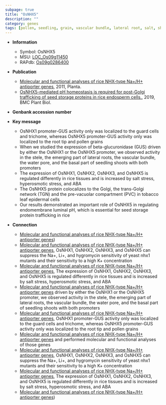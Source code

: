 ```yaml
---
subpage: true
title: "OsNHX5"
description: ""
category: genes
tags: [pollen, seedling, grain, vascular bundle, lateral root, salt, shoot, salt stress, root, leaf, seed]
---
```


* **Information**  
    + Symbol: OsNHX5  
    + MSU: [LOC_Os09g11450](http://rice.plantbiology.msu.edu/cgi-bin/ORF_infopage.cgi?orf=LOC_Os09g11450)  
    + RAPdb: [Os09g0286400](http://rapdb.dna.affrc.go.jp/viewer/gbrowse_details/irgsp1?name=Os09g0286400)  

* **Publication**  
    + [Molecular and functional analyses of rice NHX-type Na+/H+ antiporter genes](http://www.ncbi.nlm.nih.gov/pubmed?term=Molecular+and+functional+analyses+of+rice+NHX-type+Na+/H++antiporter+genes%5BTitle%5D), 2011, Planta.
    + [OsNHX5-mediated pH homeostasis is required for post-Golgi trafficking of seed storage proteins in rice endosperm cells.](http://www.ncbi.nlm.nih.gov/pubmed?term=OsNHX5-mediated+pH+homeostasis+is+required+for+post-Golgi+trafficking+of+seed+storage+proteins+in+rice+endosperm+cells.%5BTitle%5D), 2019, BMC Plant Biol.

* **Genbank accession number**  

* **Key message**  
    + OsNHX1 promoter-GUS activity only was localized to the guard cells and trichome, whereas OsNHX5 promoter-GUS activity only was localized to the root tip and pollen grains
    + When we studied the expression of beta-glucuronidase (GUS) driven by either the OsNHX1 or the OsNHX5 promoter, we observed activity in the stele, the emerging part of lateral roots, the vascular bundle, the water pore, and the basal part of seedling shoots with both promoters
    + The expression of OsNHX1, OsNHX2, OsNHX3, and OsNHX5 is regulated differently in rice tissues and is increased by salt stress, hyperosmotic stress, and ABA
    + The OsNHX5 protein colocalizes to the Golgi, the trans-Golgi network (TGN) and the pre-vacuolar compartment (PVC) in tobacco leaf epidermal cells
    + Our results demonstrated an important role of OsNHX5 in regulating endomembrane luminal pH, which is essential for seed storage protein trafficking in rice

* **Connection**  
    + [Molecular and functional analyses of rice NHX-type Na+/H+ antiporter genes](OsNHX1+through+OsNHX4+and+OsNHX5))
    + [Molecular and functional analyses of rice NHX-type Na+/H+ antiporter genes](http://www.ncbi.nlm.nih.gov/pubmed?term=Molecular+and+functional+analyses+of+rice+NHX-type+Na+/H++antiporter+genes%5BTitle%5D), OsNHX1, OsNHX2, OsNHX3, and OsNHX5 can suppress the Na+, Li+, and hygromycin sensitivity of yeast nhx1 mutants and their sensitivity to a high K+ concentration
    + [Molecular and functional analyses of rice NHX-type Na+/H+ antiporter genes](http://www.ncbi.nlm.nih.gov/pubmed?term=Molecular+and+functional+analyses+of+rice+NHX-type+Na+/H++antiporter+genes%5BTitle%5D), The expression of OsNHX1, OsNHX2, OsNHX3, and OsNHX5 is regulated differently in rice tissues and is increased by salt stress, hyperosmotic stress, and ABA
    + [Molecular and functional analyses of rice NHX-type Na+/H+ antiporter genes](GUS) driven by either the OsNHX1 or the OsNHX5 promoter, we observed activity in the stele, the emerging part of lateral roots, the vascular bundle, the water pore, and the basal part of seedling shoots with both promoters
    + [Molecular and functional analyses of rice NHX-type Na+/H+ antiporter genes](http://www.ncbi.nlm.nih.gov/pubmed?term=Molecular+and+functional+analyses+of+rice+NHX-type+Na+/H++antiporter+genes%5BTitle%5D), OsNHX1 promoter-GUS activity only was localized to the guard cells and trichome, whereas OsNHX5 promoter-GUS activity only was localized to the root tip and pollen grains
    + [Molecular and functional analyses of rice NHX-type Na+/H+ antiporter genes](OsNHX2+through+OsNHX5) and performed molecular and functional analyses of those genes
    + [Molecular and functional analyses of rice NHX-type Na+/H+ antiporter genes](http://www.ncbi.nlm.nih.gov/pubmed?term=Molecular+and+functional+analyses+of+rice+NHX-type+Na+/H++antiporter+genes%5BTitle%5D), OsNHX1, OsNHX2, OsNHX3, and OsNHX5 can suppress the Na+, Li+, and hygromycin sensitivity of yeast nhx1 mutants and their sensitivity to a high K+ concentration
    + [Molecular and functional analyses of rice NHX-type Na+/H+ antiporter genes](http://www.ncbi.nlm.nih.gov/pubmed?term=Molecular+and+functional+analyses+of+rice+NHX-type+Na+/H++antiporter+genes%5BTitle%5D), The expression of OsNHX1, OsNHX2, OsNHX3, and OsNHX5 is regulated differently in rice tissues and is increased by salt stress, hyperosmotic stress, and ABA
    + [Molecular and functional analyses of rice NHX-type Na+/H+ antiporter genes](OsNHX1+through+OsNHX4+and+OsNHX5))



